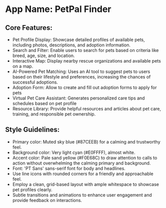# **App Name**: PetPal Finder

## Core Features:

- Pet Profile Display: Showcase detailed profiles of available pets, including photos, descriptions, and adoption information.
- Search and Filter: Enable users to search for pets based on criteria like breed, age, size, and location.
- Interactive Map: Display nearby rescue organizations and available pets on a map.
- AI-Powered Pet Matching: Uses an AI tool to suggest pets to users based on their lifestyle and preferences, increasing the chances of successful adoptions.
- Adoption Form: Allow to create and fill out adoption forms to apply for pets
- Virtual Pet Care Assistant: Generates personalized care tips and schedules based on pet profile
- Resource Library: Provide helpful resources and articles about pet care, training, and responsible pet ownership.

## Style Guidelines:

- Primary color: Muted sky blue (#87CEEB) for a calming and trustworthy feel.
- Background color: Very light cyan (#E0FFFF), almost white.
- Accent color: Pale sand yellow (#F0E68C) to draw attention to calls to action without overwhelming the calming primary and background.
- Font: 'PT Sans' sans-serif font for body and headlines.
- Use line icons with rounded corners for a friendly and approachable feel.
- Employ a clean, grid-based layout with ample whitespace to showcase pet profiles clearly.
- Subtle transitions and animations to enhance user engagement and provide feedback on interactions.